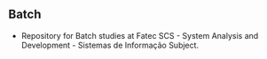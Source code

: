 ## Batch
* Repository for Batch studies at Fatec SCS - System Analysis and Development - Sistemas de Informação Subject.

